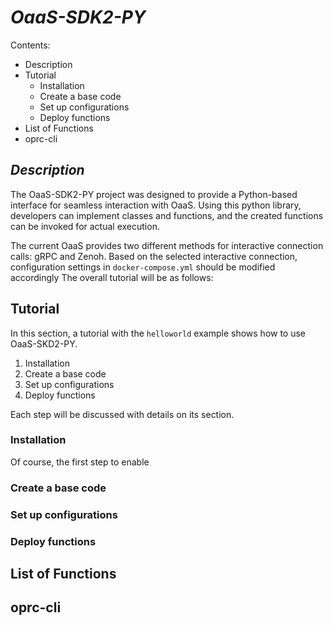# *OaaS-SDK2-PY*
Contents:
- Description
- Tutorial
    - Installation
    - Create a base code
    - Set up configurations 
    - Deploy functions
- List of Functions 
- oprc-cli 

## *Description*
The OaaS-SDK2-PY project was designed to provide a Python-based interface for seamless interaction with OaaS. Using this python library, developers can implement classes and functions, and the created functions can be invoked for actual execution. 


The current OaaS provides two different methods for interactive connection calls: gRPC and Zenoh. Based on the selected interactive connection, configuration settings in `docker-compose.yml` should be modified accordingly 
The overall tutorial will be as follows:



## Tutorial 
In this section, a tutorial with the `helloworld` example shows how to use OaaS-SKD2-PY.

1. Installation 
1. Create a base code 
2. Set up configurations
3. Deploy functions

Each step will be discussed with details on its section. 

### Installation
Of course, the first step to enable 

### Create a base code


### Set up configurations 


### Deploy functions 


## List of Functions


## oprc-cli